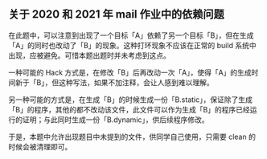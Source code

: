 ## 关于 2020 和 2021 年 mail 作业中的依赖问题

在此题中，可以注意到出现了一个目标「A」依赖了另一个目标「B」，但在生成「A」的同时也改动了「B」的现象。这种打环现象不应该在正常的 build 系统中出现，应被避免。可惜本题出题时并未考虑到这点。

一种可能的 Hack 方式是，在修改「B」后再改动一次「A」，使得「A」的生成时间新于「B」，但这种写法，如果不加注释，会让人感到难以理解。

另一种可能的方式是，在生成「B」的时候生成一份「B.static」，保证除了生成「B」的程序，其他的都不改动该文件，此文件可以作为生成「B」的程序已经运行的证明；与此同时生成一份「B.dynamic」，供后续程序修改。

于是，本题中允许出现题目中未提到的文件，供同学自己使用，只需要 clean 的时候会被清理即可。
